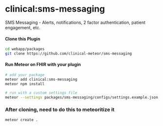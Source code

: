 # clinical:sms-messaging

SMS Messaging - Alerts, notifications, 2 factor authentication, patient engagement, etc.

#### Clone this Plugin      

```bash
cd webapp/packages
git clone https://github.com/clinical-meteor/sms-messaging
```


#### Run Meteor on FHIR with your plugin  

```bash
# add your package
meteor add clinical:sms-messaging
meteor npm install

# run with a custom settings file
meteor --settings packages/sms-messaging/configs/settings.example.json
```

### After cloning, need to do this to meteoritize it
```meteor create .```

